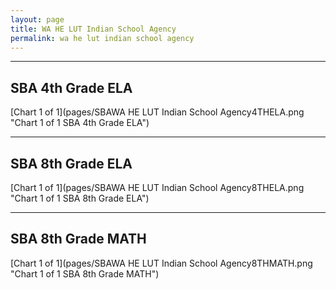 ```yaml
---
layout: page
title: WA HE LUT Indian School Agency
permalink: wa he lut indian school agency
---
```




___

## SBA 4th Grade ELA

[Chart 1 of 1](pages/SBAWA HE LUT Indian School Agency4THELA.png "Chart 1 of 1 SBA 4th Grade ELA")


___

## SBA 8th Grade ELA

[Chart 1 of 1](pages/SBAWA HE LUT Indian School Agency8THELA.png "Chart 1 of 1 SBA 8th Grade ELA")


___

## SBA 8th Grade MATH

[Chart 1 of 1](pages/SBAWA HE LUT Indian School Agency8THMATH.png "Chart 1 of 1 SBA 8th Grade MATH")

